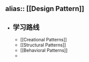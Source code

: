 alias:: [[Design Pattern]]
---

- ## 学习路线
	- [[Creational Patterns]]
	- [[Structural Patterns]]
	- [[Behavioral Patterns]]
	-